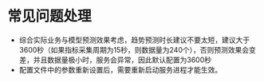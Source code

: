 # 常见问题处理<a name="ZH-CN_TOPIC_0000001240471119"></a>

-   综合实际业务与模型预测效果考虑，趋势预测时长建议不要太短，建议大于3600秒（如果指标采集周期为15秒，则数据量为240个），否则预测效果会变差，并且数据量极小时，服务会异常，因此默认配置为3600秒
-   配置文件中的参数重新设置后，需要重新启动服务进程才能生效。
